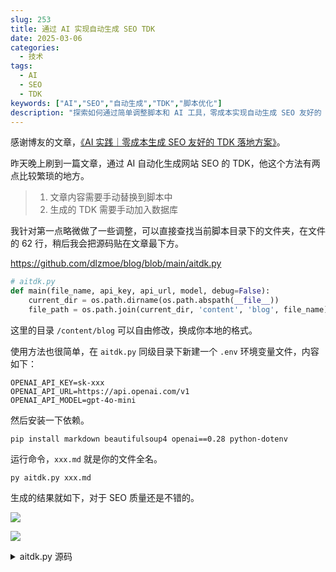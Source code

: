 ```yaml
---
slug: 253
title: 通过 AI 实现自动生成 SEO TDK
date: 2025-03-06
categories:
  - 技术
tags:
  - AI
  - SEO
  - TDK
keywords: ["AI","SEO","自动生成","TDK","脚本优化"]
description: "探索如何通过简单调整脚本和 AI 工具，零成本实现自动生成 SEO 友好的 TDK，提升网站优化效率。"
---
```


感谢博友的文章，[《AI 实践｜零成本生成 SEO 友好的 TDK 落地方案》](https://blog.ops-coffee.cn/s/ai-powered-seo-automation-for-tdk-generation.html)。

昨天晚上刷到一篇文章，通过 AI 自动化生成网站 SEO 的 TDK，他这个方法有两点比较繁琐的地方。

> 1. 文章内容需要手动替换到脚本中
> 2. 生成的 TDK 需要手动加入数据库


我针对第一点略微做了一些调整，可以直接查找当前脚本目录下的文件夹，在文件的 62 行，稍后我会把源码贴在文章最下方。

https://github.com/dlzmoe/blog/blob/main/aitdk.py

```py
# aitdk.py
def main(file_name, api_key, api_url, model, debug=False):
    current_dir = os.path.dirname(os.path.abspath(__file__))
    file_path = os.path.join(current_dir, 'content', 'blog', file_name)
```

这里的目录 `/content/blog` 可以自由修改，换成你本地的格式。

使用方法也很简单，在 `aitdk.py` 同级目录下新建一个 `.env` 环境变量文件，内容如下：

```shell
OPENAI_API_KEY=sk-xxx
OPENAI_API_URL=https://api.openai.com/v1
OPENAI_API_MODEL=gpt-4o-mini
```

然后安装一下依赖。

```shell
pip install markdown beautifulsoup4 openai==0.28 python-dotenv
```

运行命令，`xxx.md` 就是你的文件全名。

```shell
py aitdk.py xxx.md
```

生成的结果就如下，对于 SEO 质量还是不错的。

![](https://imgurl.zishu.me/2025/03/1741253061441.webp)

![](https://imgurl.zishu.me/2025/03/1741253117948.webp)


<details>
<summary>aitdk.py 源码</summary>

```py
import os
import json
import markdown
from bs4 import BeautifulSoup
import openai
from dotenv import load_dotenv
import argparse

# 加载环境变量
load_dotenv()

def extract_text_from_markdown(file_path):
    with open(file_path, 'r', encoding='utf-8') as file:
        md_content = file.read()
    
    html_content = markdown.markdown(md_content)
    soup = BeautifulSoup(html_content, 'html.parser')
    text_content = soup.get_text()
    
    return text_content

def generate_seo_content(text, api_key, api_url, model, debug=False):
    openai.api_key = api_key
    if api_url:
        openai.api_base = api_url

    prompt = f"请根据文章内容从 SEO 友好的角度提取出标题、关键词和描述:\n\n{text}\n\n请以 JSON 格式输出，包含 slug、title、keywords 和 description 字段。"
    
    try:
        response = openai.ChatCompletion.create(
            model=model,
            messages=[
                {"role": "system", "content": "你是一个 SEO 专家，擅长提炼文章的核心内容并生成优化的元数据。"},
                {"role": "user", "content": prompt}
            ]
        )
        
        content = response.choices[0].message['content']
        # 只在 debug 模式下输出 API 响应
        if debug:
            print("API Response:", content)
        return content
    except Exception as e:
        print(f"Error calling OpenAI API: {e}")
        return None

def parse_seo_content(content):
    try:
        # 尝试直接解析 JSON
        return json.loads(content)
    except json.JSONDecodeError:
        # 如果直接解析失败，尝试提取 JSON 部分
        try:
            start = content.index('{')
            end = content.rindex('}') + 1
            json_str = content[start:end]
            return json.loads(json_str)
        except (ValueError, json.JSONDecodeError):
            print("无法解析 API 返回的内容为 JSON 格式")
            return None

def main(file_name, api_key, api_url, model, debug=False):
    current_dir = os.path.dirname(os.path.abspath(__file__))
    file_path = os.path.join(current_dir, 'content', 'blog', file_name)
    
    if not os.path.exists(file_path):
        print(f"错误：文件 '{file_path}' 不存在。")
        return

    text_content = extract_text_from_markdown(file_path)
    seo_content = generate_seo_content(text_content, api_key, api_url, model, debug)
    
    if seo_content:
        seo_data = parse_seo_content(seo_content)
        if seo_data:
            print(json.dumps(seo_data, ensure_ascii=False, indent=2))
        else:
            print("无法生成有效的 SEO 数据")
    else:
        print("生成 SEO 内容失败")

if __name__ == "__main__":
    parser = argparse.ArgumentParser(description="从 Markdown 文件生成 SEO 内容")
    parser.add_argument("file_name", help="Markdown 文件名称 (位于 content/blog/目录下)")
    parser.add_argument("--api_key", default=os.getenv("OPENAI_API_KEY"), help="OpenAI API 密钥")
    parser.add_argument("--api_url", default=os.getenv("OPENAI_API_URL"), help="OpenAI API URL")
    parser.add_argument("--model", default=os.getenv("OPENAI_API_MODEL"), help="OpenAI 模型名称")
    parser.add_argument("--debug", action="store_true", help="开启调试模式，显示 API 响应")
    
    args = parser.parse_args()

    if not args.api_key:
        print("错误：未提供 API 密钥。请在命令行参数中指定或在.env 文件中设置 OPENAI_API_KEY。")
    else:
        main(args.file_name, args.api_key, args.api_url, args.model, args.debug)

```

</details>